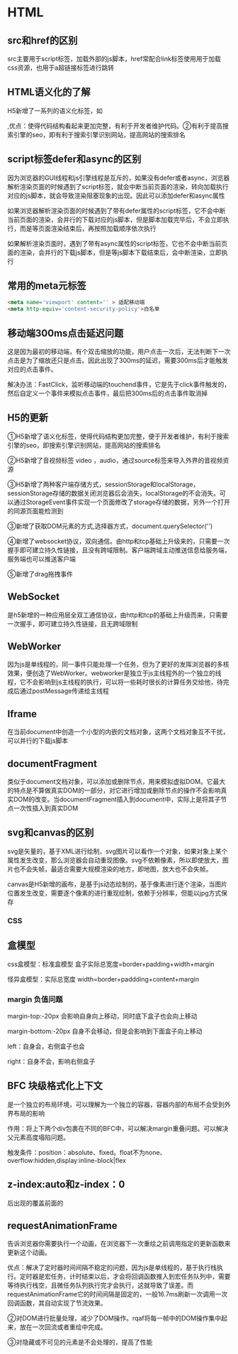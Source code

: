 # HTML

## src和href的区别

src主要用于script标签，加载外部的js脚本，href常配合link标签使用用于加载css资源，也用于a超链接标签进行跳转



## HTML语义化的了解

H5新增了一系列的语义化标签，如<nav> <foot> <head> <aside>,优点：使得代码结构看起来更加完整，有利于开发者维护代码。②有利于提高搜索引擎的seo，即有利于搜索引擎识别网站，提高网站的搜索排名



## script标签defer和async的区别

因为浏览器的GUI线程和js引擎线程是互斥的，如果没有defer或者async，浏览器解析渲染页面的时候遇到了script标签，就会中断当前页面的渲染，转向加载执行对应的js脚本，就会导致渲染阻塞现象的出现。因此可以添加defer和async属性

如果浏览器解析渲染页面的时候遇到了带有defer属性的script标签，它不会中断当前页面的渲染，会并行的下载对应的js脚本，但是脚本加载完毕后，不会立即执行，而是等页面渲染结束后，再按照加载顺序依次执行



如果解析渲染页面时，遇到了带有async属性的script标签，它也不会中断当前页面的渲染，会并行的下载js脚本，但是等js脚本下载结束后，会中断渲染，立即执行







## 常用的meta元标签

```HTML
<meta name='viewport' content='' > 适配移动端
<meta http-equiv='content-security-policy'>白名单
```



## 移动端300ms点击延迟问题

这是因为最初的移动端，有个双击缩放的功能，用户点击一次后，无法判断下一次点击是为了缩放还只是点击。因此出现了300ms的延迟，需要300ms后才能触发对应的点击事件。

解决办法：FastClick，监听移动端的touchend事件，它是先于click事件触发的，然后自定义一个事件来模拟点击事件，最后把300ms后的点击事件取消掉



## H5的更新

①H5新增了语义化标签，使得代码结构更加完整，便于开发者维护，有利于搜索引擎的seo，即搜索引擎识别网站，提高网站的搜索排名

②H5新增了音视频标签 video ，audio，通过source标签来导入外界的音视频资源

③H5新增了两种客户端存储方式，sessionStorage和localStorage，sessionStorage存储的数据关闭浏览器后会消失，localStorage的不会消失。可以通过StorageEvent事件实现一个页面修改了storage存储的数据，另外一个打开的同源页面能检测到

③新增了获取DOM元素的方式,选择器方式，document.querySelector('')

④新增了websocket协议，双向通信。由http和tcp基础上升级来的，只需要一次握手即可建立持久性链接，且没有跨域限制。客户端跨域主动推送信息给服务端，服务端也可以推送客户端

⑤新增了drag拖拽事件



## WebSocket

是h5新增的一种应用层全双工通信协议，由http和tcp的基础上升级而来，只需要一次握手，即可建立持久性链接，且无跨域限制



## WebWorker

因为js是单线程的，同一事件只能处理一个任务，但为了更好的发挥浏览器的多核效果，便创造了WebWorker。webworker是独立于js主线程外的一个独立的线程，它不会影响到js主线程的执行，可以将一些耗时很长的计算任务交给他，待完成后通过postMessage传递给主线程



## Iframe

在当前document中创造一个小型的内嵌的文档对象，这两个文档对象互不干扰，可以并行的下载js脚本



## documentFragment

类似于document文档对象，可以添加或删除节点，用来模拟虚拟DOM。它最大的特点是不算做真实DOM的一部分，对它进行增加或删除节点的操作不会影响真实DOM的改变。当documentFragment插入到document中，实际上是将其子节点一次性插入到真实DOM



## svg和canvas的区别

svg是矢量的，基于XML进行绘制，svg图片可以看作一个对象，如果对象上某个属性发生改变，那么浏览器会自动重现图像。svg不依赖像素，所以即使放大，图片也不会失帧，最适合需要大规模渲染的地方，即地图，放大也不会失帧。

canvas是H5新增的画布，是基于js动态绘制的，基于像素进行逐个渲染，当图片位置发生改变，需要逐个像素的进行重现绘制，依赖于分辨率，但能以jpg方式保存





# CSS

## 盒模型

css盒模型：标准盒模型   盒子实际总宽度=border+padding+width+margin

怪异盒模型：实际总宽度  width=border+paddding+content+margin



### margin 负值问题

margin-top:-20px 会影响自身向上移动，同时底下盒子也会向上移动

margin-bottom:-20px 自身不会移动，但是会影响到下面盒子向上移动

left：自身会，右侧盒子也会

right：自身不会，影响右侧盒子



## BFC 块级格式化上下文

是一个独立的布局环境，可以理解为一个独立的容器，容器内部的布局不会受到外界布局的影响

作用：将上下两个div包裹在不同的BFC中，可以解决margin重叠问题。可以解决父元素高度塌陷问题。

触发条件：position：absolute、fixed。float不为none、overflow:hidden,display:inline-block|flex



## z-index:auto和z-index：0

后出现的覆盖前面的





## requestAnimationFrame

告诉浏览器你需要执行一个动画，在浏览器下一次重绘之前调用指定的更新函数来更新这个动画。

优点：解决了定时器时间间隔不稳定的问题，因为js是单线程的，基于执行栈执行。定时器是宏任务，计时结束以后，才会将回调函数推入到宏任务队列中，需要等待执行栈空，且微任务队列执行完才会执行，这就导致了误差。而requestAnimationFrame它的时间间隔是固定的，一般16.7ms刷新一次调用一次回调函数，其自动实现了节流效果。

②对DOM进行批量处理，减少了DOM操作。rqaf将每一帧中的DOM操作集中起来，放在一次回流或者重绘中完成。

③对隐藏或不可见的元素是不会处理的，提高了性能

